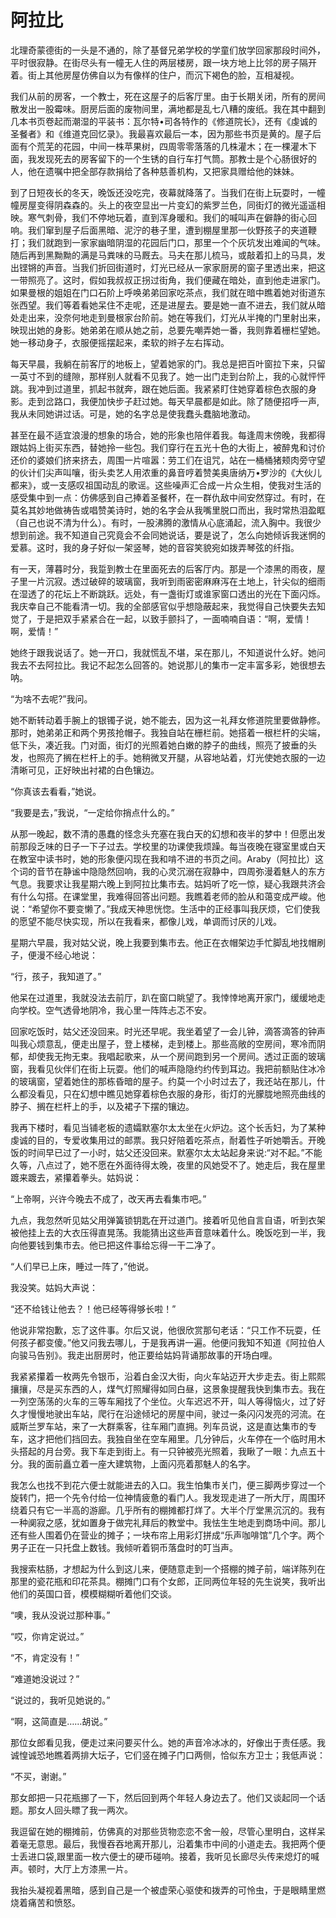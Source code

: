 ﻿# 阿拉比
北理奇蒙德街的一头是不通的，除了基督兄弟学校的学童们放学回家那段时间外，平时很寂静。在街尽头有一幢无人住的两层楼房，跟一块方地上比邻的房子隔开着。街上其他房屋仿佛自以为有像样的住户，而沉下褐色的脸，互相凝视。 

我们从前的房客，一个教士，死在这屋子的后客厅里。由于长期关闭，所有的房间散发出一股霉味。厨房后面的废物间里，满地都是乱七八糟的废纸。我在其中翻到几本书页卷起而潮湿的平装书：瓦尔特•司各特作的《修道院长》，还有《虔诚的圣餐者》和《维道克回忆录》。我最喜欢最后一本，因为那些书页是黄的。屋子后面有个荒芜的花园，中间一株苹果树，四周零零落落的几株灌木；在一棵灌木下面，我发现死去的房客留下的一个生锈的自行车打气筒。那教士是个心肠很好的人，他在遗嘱中把全部存款捐给了各种慈善机构，又把家具赠给他的妹妹。 

到了日短夜长的冬天，晚饭还没吃完，夜幕就降落了。当我们在街上玩耍时，一幢幢房屋变得阴森森的。头上的夜空显出一片变幻的紫罗兰色，同街灯的微光遥遥相映。寒气刺骨，我们不停地玩着，直到浑身暖和。我们的喊叫声在僻静的街心回响。我们窜到屋子后面黑暗、泥泞的巷子里，遭到棚屋里那一伙野孩子的夹道鞭打；我们就跑到一家家幽暗阴湿的花园后门口，那里一个个灰坑发出难闻的气味。随后再到黑黝黝的满是马粪味的马厩去。马夫在那儿梳马，或敲着扣上的马具，发出铿锵的声音。当我们折回街道时，灯光已经从一家家厨房的窗子里透出来，把这一带照亮了。这时，假如我叔叔正拐过街角，我们便藏在暗处，直到他走进家门。如果曼根的姐姐在门口石阶上呼唤弟弟回家吃茶点，我们就在暗中瞧着她对街道东张西望。我们等着看她呆住不走呢，还是进屋去。要是她一直不进去，我们就从暗处走出来，没奈何地走到曼根家台阶前。她在等我们，灯光从半掩的门里射出来，映现出她的身影。她弟弟在顺从她之前，总要先嘲弄她一番，我则靠着栅栏望她。她一移动身子，衣服便摇摆起来，柔软的辫子左右挥动。 

每天早晨，我躺在前客厅的地板上，望着她家的门。我总是把百叶窗拉下来，只留一英寸不到的缝隙，那样别人就看不见我了。她一出门走到台阶上，我的心就怦怦跳。我冲到过道里，抓起书就奔，跟在她后面。我紧紧盯住她穿着棕色衣服的身影。走到岔路口，我便加快步子赶过她。每天早晨都是如此。除了随便招呼一声,我从未同她讲过话。可是，她的名字总是使我蠢头蠢脑地激动。 

甚至在最不适宜浪漫的想象的场合，她的形象也陪伴着我。每逢周末傍晚，我都得跟姑妈上街买东西，替她拎一些包。我们穿行在五光十色的大街上，被醉鬼和讨价还价的婆娘们挤来挤去，周围一片喧嚣：劳工们在诅咒，站在一桶桶猪颊肉旁守望的伙计们尖声叫嚷，街头卖艺人用浓重的鼻音哼着赞美奥唐纳万•罗沙的《大伙儿都来》，或一支感叹祖国动乱的歌谣。这些噪声汇合成一片众生相，使我对生活的感受集中到一点：仿佛感到自己捧着圣餐杯，在一群仇敌中间安然穿过。有时，在莫名其妙地做祷告或唱赞美诗时，她的名字会从我嘴里脱口而出，我时常热泪盈眶（自己也说不清为什么）。有时，一股沸腾的激情从心底涌起，流入胸中。我很少想到前途。我不知道自己究竟会不会同她说话，要是说了，怎么向她倾诉我迷惘的爱慕。这时，我的身子好似一架竖琴，她的音容笑貌宛如拨弄琴弦的纤指。 

有一天，薄暮时分，我踅到教士在里面死去的后客厅内。那是一个漆黑的雨夜，屋子里一片沉寂。透过破碎的玻璃窗，我听到雨密密麻麻泻在土地上，针尖似的细雨在湿透了的花坛上不断跳跃。远处，有一盏街灯或谁家窗口透出的光在下面闪烁。我庆幸自己不能看清一切。我的全部感官似乎想隐蔽起来，我觉得自己快要失去知觉了，于是把双手紧紧合在一起，以致手颤抖了，一面喃喃自语：“啊，爱情！啊，爱情！” 

她终于跟我说话了。她一开口，我就慌乱不堪，呆在那儿，不知道说什么好。她问我去不去阿拉比。我记不起怎么回答的。她说那儿的集市一定丰富多彩，她很想去呐。 

“为啥不去呢?”我问。 

她不断转动着手腕上的银镯子说，她不能去，因为这一礼拜女修道院里要做静修。那时，她弟弟正和两个男孩抢帽子。我独自站在栅栏前。她搭着一根栏杆的尖端，低下头，凑近我。门对面，街灯的光照着她白嫩的脖子的曲线，照亮了披垂的头发，也照亮了搁在栏杆上的手。她稍微叉开腿，从容地站着，灯光使她衣服的一边清晰可见，正好映出衬裙的白色镶边。 

“你真该去看看，”她说。 

“我要是去，”我说，“一定给你捎点什么的。” 

从那一晚起，数不清的愚蠢的怪念头充塞在我白天的幻想和夜半的梦中！但愿出发前那段乏味的日子一下子过去。学校里的功课使我烦躁。每当夜晚在寝室里或白天在教室中读书时，她的形象便闪现在我和啃不进的书页之间。Araby（阿拉比）这个词的音节在静谧中隐隐然回响，我的心灵沉溺在寂静中，四周弥漫着魅人的东方气息。我要求让我星期六晚上到阿拉比集市去。姑妈听了吃一惊，疑心我跟共济会有什么勾搭。在课堂里，我难得回答出问题。我瞧着老师的脸从和蔼变成严峻。他说：“希望你不要变懒了。”我成天神思恍惚。生活中的正经事叫我厌烦，它们使我的愿望不能尽快实现，所以在我看来，都像儿戏，单调而讨厌的儿戏。 

星期六早晨，我对姑父说，晚上我要到集市去。他正在衣帽架边手忙脚乱地找帽刷子，便漫不经心地说： 

“行，孩子，我知道了。” 

他呆在过道里，我就没法去前厅，趴在窗口眺望了。我悻悻地离开家门，缓缓地走向学校。空气透骨地阴冷，我心里一阵阵忐忑不安。 

回家吃饭时，姑父还没回来。时光还早呢。我坐着望了一会儿钟，滴答滴答的钟声叫我心烦意乱，便走出屋子，登上楼梯，走到楼上。那些高敞的空房间，寒冷而阴郁，却使我无拘无束。我唱起歌来，从一个房间跑到另一个房间。透过正面的玻璃窗，我看见伙伴们在街上玩耍。他们的喊声隐隐约约传到耳边。我把前额贴住冰冷的玻璃窗，望着她住的那栋昏暗的屋子。约莫一个小时过去了，我还站在那儿，什么都没看见，只在幻想中瞧见她穿着棕色衣服的身形，街灯的光朦胧地照亮曲线的脖子、搁在栏杆上的手，以及裙子下摆的镶边。 

我再下楼时，看见当铺老板的遗孀默塞尔太太坐在火炉边。这个长舌妇，为了某种虔诚的目的，专爱收集用过的邮票。我只好陪着吃茶点，耐着性子听她嚼舌。开晚饭的时间早已过了一小时，姑父还没回来。默塞尔太太站起身来说:“对不起。”不能久等，八点过了，她不愿在外面待得太晚，夜里的风她受不了。她走后，我在屋里踱来踱去，紧攥着拳头。姑妈说： 

“上帝啊，兴许今晚去不成了，改天再去看集市吧。” 

九点，我忽然听见姑父用弹簧锁钥匙在开过道门。接着听见他自言自语，听到衣架被他挂上去的大衣压得直晃荡。我能猜出这些声音意味着什么。晚饭吃到一半，我向他要钱到集市去。他已把这件事给忘得一干二净了。 

“人们早已上床，睡过一阵了，”他说。 

我没笑。姑妈大声说： 

“还不给钱让他去？！他已经等得够长啦！” 

他说非常抱歉，忘了这件事。尔后又说，他很欣赏那句老话：“只工作不玩耍，任何孩子都变傻。”他又问我去哪儿，于是我再讲一遍。他便问我知不知道《阿拉伯人向骏马告别》。我走出厨房时，他正要给姑妈背诵那故事的开场白哩。 

我紧紧攥着一枚两先令银币，沿着白金汉大街，向火车站迈开大步走去。街上熙熙攘攘，尽是买东西的人，煤气灯照耀得如同白昼，这景象提醒我快到集市去。我在一列空荡荡的火车的三等车厢找了个坐位。火车迟迟不开，叫人等得恼火，过了好久才慢慢地驶出车站，爬行在沿途倾圮的房屋中间，驶过一条闪闪发亮的河流。在威斯兰罗车站，来了一大群乘客，往车厢门直拥。列车员说，这是直达集市的专车，这才把他们挡回去。我独自坐在空车厢里。几分钟后，火车停在一个临时用木头搭起的月台旁。我下车走到街上。有一只钟被亮光照着，我瞅了一眼：九点五十分。我的面前矗立着一座大建筑物，上面闪亮着那魅人的名字。 

我怎么也找不到花六便士就能进去的入口。我生怕集市关门，便三脚两步穿过一个旋转门，把一个先令付给一位神情疲惫的看门人。我发现走进了一所大厅，周围环绕着只有它一半高的游廊。几乎所有的棚摊都打烊了。大半个厅堂黑沉沉的。我有一种阒寂之感，犹如置身于做完礼拜后的教堂中。我怯生生地走到商场中间。那儿还有些人围着仍在营业的摊子；一块布帘上用彩灯拼成“乐声咖啡馆”几个字。两个男子正在一只托盘上数钱。我倾听着铜币落盘时的叮当声。 

我搜索枯肠，才想起为什么到这儿来，便随意走到一个搭棚的摊子前，端详陈列在那里的瓷花瓶和印花茶具。棚摊门口有个女郎，正同两位年轻的先生说笑，我听出他们的英国口音，模模糊糊听着他们交谈。 

“噢，我从没说过那种事。” 

“哎，你肯定说过。” 

“不，肯定没有！” 

“难道她没说过？” 

“说过的，我听见她说的。” 

“啊，这简直是……胡说。” 

那位女郎看见我，便走过来问要买什么。她的声音冷冰冰的，好像出于责任感。我诚惶诚恐地瞧着两排大坛子，它们竖在摊子门口两侧，恰似东方卫士；我低声说： 

“不买，谢谢。” 

那女郎把一只花瓶挪了一下，然后回到两个年轻人身边去了。他们又谈起同一个话题。那女人回头瞟了我一两次。 

我逗留在她的棚摊前，仿佛真的对那些货物恋恋不舍一般，尽管心里明白，这样呆着毫无意思。最后，我慢吞吞地离开那儿，沿着集市中间的小道走去。我把两个便士丢进口袋,跟里面一枚六便士的硬币碰响。接着，我听见长廊尽头传来熄灯的喊声。顿时，大厅上方漆黑一片。 

我抬头凝视着黑暗，感到自己是一个被虚荣心驱使和拨弄的可怜虫，于是眼睛里燃烧着痛苦和愤怒。 